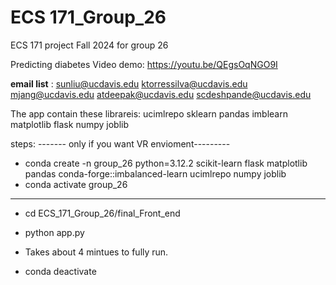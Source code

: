 # ECS 171_Group_26
 ECS 171 project Fall 2024 for group 26

Predicting diabetes
Video demo: https://youtu.be/QEgsOqNGO9I

 **email list** : 
sunliu@ucdavis.edu
ktorressilva@ucdavis.edu
mjang@ucdavis.edu
atdeepak@ucdavis.edu
scdeshpande@ucdavis.edu


The app contain these librareis: ucimlrepo sklearn pandas imblearn matplotlib flask numpy joblib

steps: 
------- only if you want VR envioment---------
- conda create -n group_26 python=3.12.2  scikit-learn flask matplotlib pandas conda-forge::imbalanced-learn ucimlrepo numpy joblib
- conda activate group_26 
-------------------------
- cd ECS_171_Group_26/final_Front_end

- python app.py

- Takes about 4 mintues to fully run. 

- conda deactivate 



